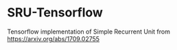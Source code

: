 # SRU-Tensorflow

Tensorflow implementation of Simple Recurrent Unit from https://arxiv.org/abs/1709.02755
